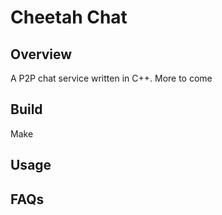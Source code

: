 # Cheetah Chat

## Overview
A P2P chat service written in C++. More to come

## Build
Make

## Usage


## FAQs

